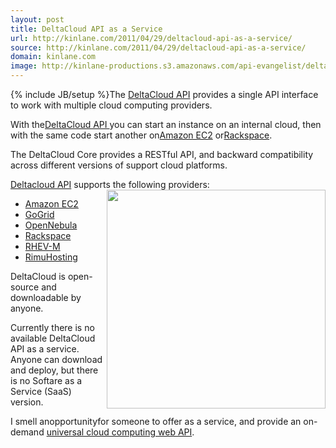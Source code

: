 ```yaml
---
layout: post
title: DeltaCloud API as a Service
url: http://kinlane.com/2011/04/29/deltacloud-api-as-a-service/
source: http://kinlane.com/2011/04/29/deltacloud-api-as-a-service/
domain: kinlane.com
image: http://kinlane-productions.s3.amazonaws.com/api-evangelist/delta-cloud-api.png
---
```

{% include JB/setup %}The <a title="DeltaCloud aPI" href="http://incubator.apache.org/deltacloud/">DeltaCloud API</a> provides a single API interface to work with multiple cloud computing providers.<p></p>
With the<a title="DeltaCloud aPI" href="http://blog.apievangelist.com/2011/04/25/deltacloud-universal-cloud-api/">DeltaCloud API </a>you can start an instance on an internal cloud, then with the same code start another on<a href="http://aws.amazon.com/ec2/" target="_blank">Amazon EC2</a> or<a href="http://www.rackspace.com/" target="_blank">Rackspace</a>.<p></p>
The DeltaCloud Core provides a RESTful API, and backward compatibility across different versions of support cloud platforms.<p></p>
<a href="http://deltacloud.org/index.html" target="_blank">Deltacloud API</a> supports the following providers:<img src="http://kinlane-productions.s3.amazonaws.com/api-evangelist/delta-cloud-api.png" alt="" width="350" align="right" />
<ul class="mainlist">
	<li><a href="http://aws.amazon.com/ec2/" target="_blank">Amazon EC2</a></li>
	<li><a href="http://www.gogrid.com/" target="_blank">GoGrid</a></li>
	<li><a href="http://www.opennebula.org/" target="_blank">OpenNebula</a></li>
	<li><a href="http://www.rackspace.com/" target="_blank">Rackspace</a></li>
	<li><a href="http://www.redhat.com/virtualization/rhev/desktop/rhevm/" target="_blank">RHEV-M</a></li>
	<li><a href="http://rimuhosting.com/" target="_blank">RimuHosting</a></li>
</ul>
DeltaCloud is open-source and downloadable by anyone.<p></p>
Currently there is no available DeltaCloud API as a service.  Anyone can download and deploy, but there is no Softare as a Service (SaaS) version.<p></p>
I smell anopportunityfor someone to offer as a service, and provide an on-demand <a title="universal cloud computing web API" href="http://www.kinlane.com/2010/08/deltacloud-universal-cloud-api/">universal cloud computing web API</a>.